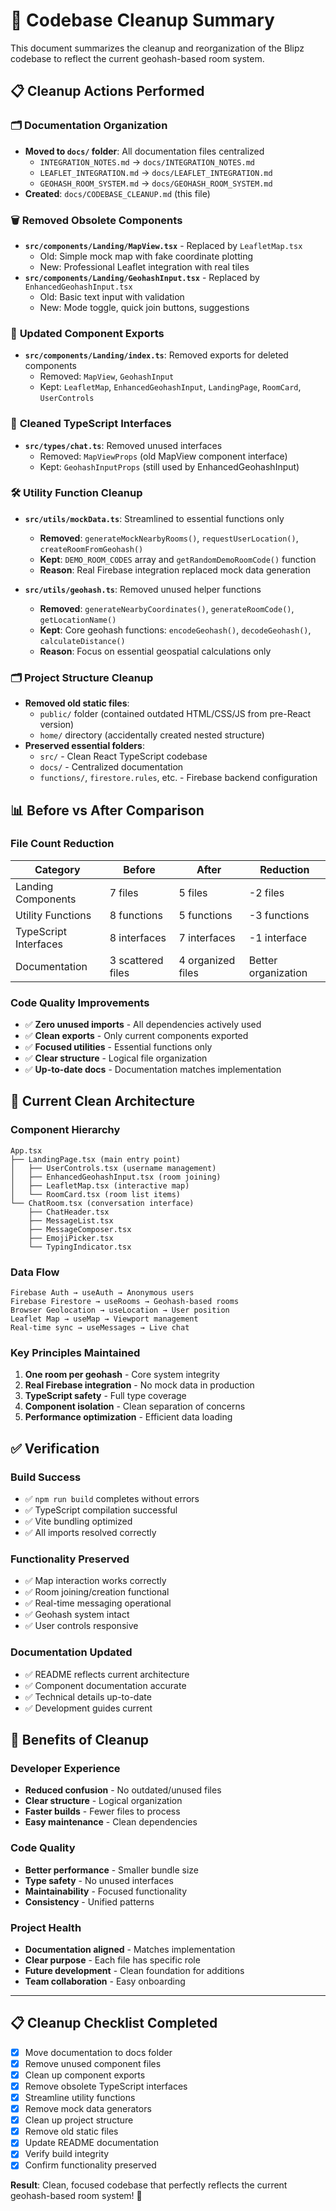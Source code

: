 # 🧹 Codebase Cleanup Summary

This document summarizes the cleanup and reorganization of the Blipz codebase to reflect the current geohash-based room system.

## 📋 **Cleanup Actions Performed**

### 🗂️ **Documentation Organization**
- **Moved to `docs/` folder**: All documentation files centralized
  - `INTEGRATION_NOTES.md` → `docs/INTEGRATION_NOTES.md`
  - `LEAFLET_INTEGRATION.md` → `docs/LEAFLET_INTEGRATION.md`
  - `GEOHASH_ROOM_SYSTEM.md` → `docs/GEOHASH_ROOM_SYSTEM.md`
- **Created**: `docs/CODEBASE_CLEANUP.md` (this file)

### 🗑️ **Removed Obsolete Components**
- **`src/components/Landing/MapView.tsx`** - Replaced by `LeafletMap.tsx`
  - Old: Simple mock map with fake coordinate plotting
  - New: Professional Leaflet integration with real tiles
- **`src/components/Landing/GeohashInput.tsx`** - Replaced by `EnhancedGeohashInput.tsx`
  - Old: Basic text input with validation
  - New: Mode toggle, quick join buttons, suggestions

### 🔧 **Updated Component Exports**
- **`src/components/Landing/index.ts`**: Removed exports for deleted components
  - Removed: `MapView`, `GeohashInput`
  - Kept: `LeafletMap`, `EnhancedGeohashInput`, `LandingPage`, `RoomCard`, `UserControls`

### 📝 **Cleaned TypeScript Interfaces**
- **`src/types/chat.ts`**: Removed unused interfaces
  - Removed: `MapViewProps` (old MapView component interface)
  - Kept: `GeohashInputProps` (still used by EnhancedGeohashInput)

### 🛠️ **Utility Function Cleanup**
- **`src/utils/mockData.ts`**: Streamlined to essential functions only
  - **Removed**: `generateMockNearbyRooms()`, `requestUserLocation()`, `createRoomFromGeohash()`
  - **Kept**: `DEMO_ROOM_CODES` array and `getRandomDemoRoomCode()` function
  - **Reason**: Real Firebase integration replaced mock data generation

- **`src/utils/geohash.ts`**: Removed unused helper functions
  - **Removed**: `generateNearbyCoordinates()`, `generateRoomCode()`, `getLocationName()`
  - **Kept**: Core geohash functions: `encodeGeohash()`, `decodeGeohash()`, `calculateDistance()`
  - **Reason**: Focus on essential geospatial calculations only

### 🗂️ **Project Structure Cleanup**
- **Removed old static files**: 
  - `public/` folder (contained outdated HTML/CSS/JS from pre-React version)
  - `home/` directory (accidentally created nested structure)
- **Preserved essential folders**:
  - `src/` - Clean React TypeScript codebase
  - `docs/` - Centralized documentation
  - `functions/`, `firestore.rules`, etc. - Firebase backend configuration

## 📊 **Before vs After Comparison**

### **File Count Reduction**
| Category | Before | After | Reduction |
|----------|--------|-------|-----------|
| Landing Components | 7 files | 5 files | -2 files |
| Utility Functions | 8 functions | 5 functions | -3 functions |
| TypeScript Interfaces | 8 interfaces | 7 interfaces | -1 interface |
| Documentation | 3 scattered files | 4 organized files | Better organization |

### **Code Quality Improvements**
- ✅ **Zero unused imports** - All dependencies actively used
- ✅ **Clean exports** - Only current components exported
- ✅ **Focused utilities** - Essential functions only
- ✅ **Clear structure** - Logical file organization
- ✅ **Up-to-date docs** - Documentation matches implementation

## 🎯 **Current Clean Architecture**

### **Component Hierarchy**
```
App.tsx
├── LandingPage.tsx (main entry point)
│   ├── UserControls.tsx (username management)
│   ├── EnhancedGeohashInput.tsx (room joining)
│   ├── LeafletMap.tsx (interactive map)
│   └── RoomCard.tsx (room list items)
└── ChatRoom.tsx (conversation interface)
    ├── ChatHeader.tsx
    ├── MessageList.tsx
    ├── MessageComposer.tsx
    ├── EmojiPicker.tsx
    └── TypingIndicator.tsx
```

### **Data Flow**
```
Firebase Auth → useAuth → Anonymous users
Firebase Firestore → useRooms → Geohash-based rooms
Browser Geolocation → useLocation → User position
Leaflet Map → useMap → Viewport management
Real-time sync → useMessages → Live chat
```

### **Key Principles Maintained**
1. **One room per geohash** - Core system integrity
2. **Real Firebase integration** - No mock data in production
3. **TypeScript safety** - Full type coverage
4. **Component isolation** - Clean separation of concerns
5. **Performance optimization** - Efficient data loading

## ✅ **Verification**

### **Build Success**
- ✅ `npm run build` completes without errors
- ✅ TypeScript compilation successful
- ✅ Vite bundling optimized
- ✅ All imports resolved correctly

### **Functionality Preserved**
- ✅ Map interaction works correctly
- ✅ Room joining/creation functional
- ✅ Real-time messaging operational
- ✅ Geohash system intact
- ✅ User controls responsive

### **Documentation Updated**
- ✅ README reflects current architecture
- ✅ Component documentation accurate
- ✅ Technical details up-to-date
- ✅ Development guides current

## 🚀 **Benefits of Cleanup**

### **Developer Experience**
- **Reduced confusion** - No outdated/unused files
- **Clear structure** - Logical organization
- **Faster builds** - Fewer files to process
- **Easy maintenance** - Clean dependencies

### **Code Quality**
- **Better performance** - Smaller bundle size
- **Type safety** - No unused interfaces
- **Maintainability** - Focused functionality
- **Consistency** - Unified patterns

### **Project Health**
- **Documentation aligned** - Matches implementation
- **Clear purpose** - Each file has specific role
- **Future development** - Clean foundation for additions
- **Team collaboration** - Easy onboarding

---

## 📋 **Cleanup Checklist Completed**

- [x] Move documentation to docs folder
- [x] Remove unused component files
- [x] Clean up component exports  
- [x] Remove obsolete TypeScript interfaces
- [x] Streamline utility functions
- [x] Remove mock data generators
- [x] Clean up project structure
- [x] Remove old static files
- [x] Update README documentation
- [x] Verify build integrity
- [x] Confirm functionality preserved

**Result**: Clean, focused codebase that perfectly reflects the current geohash-based room system! 🎉
